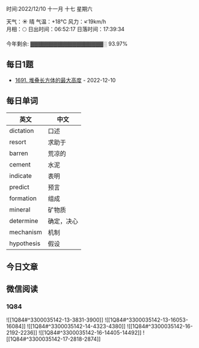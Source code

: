 时间:2022/12/10 十一月 十七 星期六

天气：☀️   晴 气温：+18°C 风力：↙19km/h  
月相：🌕 日出时间：06:52:17 日落时间：17:39:34

今年剩余: ▓▓▓▓▓▓▓▓▓▓▓▓▓▓▓▓▓▓▓░ 93.97%

## 每日1题

* [1691. 堆叠长方体的最大高度](https://github.com/fulln/TIL/blob/master/leetcode/middle/maxHeight.md) - 2022-12-10

## 每日单词

| 英文       | 中文       |
| ---------- | ---------- |
| dictation  | 口述       |
| resort     | 求助于     |
| barren     | 荒凉的     |
| cement     | 水泥       |
| indicate   | 表明       |
| predict    | 预言       |
| formation  | 组成       |
| mineral    | 矿物质     |
| determine  | 确定，决心 |
| mechanism  | 机制       |
| hypothesis | 假设           |


## 今日文章

## 微信阅读

<!-- start of weread -->

### 1Q84
![[1Q84#^3300035142-13-3831-3900]]
![[1Q84#^3300035142-13-16053-16084]]
![[1Q84#^3300035142-14-4323-4380]]
![[1Q84#^3300035142-16-2192-2236]]
![[1Q84#^3300035142-16-14405-14492]]
![[1Q84#^3300035142-17-2818-2874]]

<!-- end of weread -->
